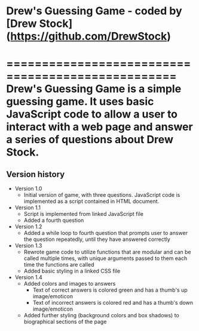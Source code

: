 # Drew's Guessing Game - coded by [Drew Stock] (https://github.com/DrewStock)
==================================================
Drew's Guessing Game is a simple guessing game. It uses basic JavaScript code to allow a user to interact with a web page and answer a series of questions about Drew Stock.
==================================================
## Version history
* Version 1.0
  * Initial version of game, with three questions. JavaScript code is implemented as a script contained in HTML document.
* Version 1.1
  * Script is implemented from linked JavaScript file
  * Added a fourth question
* Version 1.2
  * Added a while loop to fourth question that prompts user to answer the question repeatedly, until they have answered     correctly
* Version 1.3
  * Rewrote game code to utilize functions that are modular and can be called multiple times, with unique arguments passed to them each time the functions are called
  * Added basic styling in a linked CSS file
* Version 1.4
  * Added colors and images to answers
    * Text of correct answers is colored green and has a thumb's up image/emoticon
    * Text of incorrect answers is colored red and has a thumb's down image/emoticon
  * Added further styling (background colors and box shadows) to biographical sections of the page
